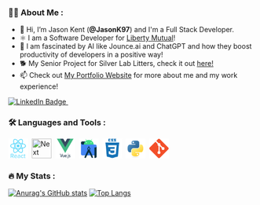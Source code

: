 ### :man_technologist: About Me :
- 👋 Hi, I’m Jason Kent (<strong>@JasonK97</strong>) and I'm a Full Stack Developer.
- ⚛ I am a Software Developer for <a href="https://www.libertymutual.com/" target="_blank">Liberty Mutual</a>!
- 🧠 I am fascinated by AI like Jounce.ai and ChatGPT and how they boost productivity of developers in a positive way!
- 🐕 My Senior Project for Silver Lab Litters, check it out <a href="https://react-firebase-blog-e46b3.web.app/" target="_blank">here!</a>
- 📫 Check out <a href="https://jasonkent.dev/" target="_blank">My Portfolio Website</a> for more about me and my work experience!
<!-- - ⚛ I Lead Full Stack Development for <a href="https://leisuretimeinc.com/" target="_blank">Leisure Time Inc.</a> using React.js and Next.js! -->

<div id="badges">
  <a href="https://www.linkedin.com/in/jasonbkent/">
    <img src="https://img.shields.io/badge/LinkedIn-blue?style=for-the-badge&logo=linkedin&logoColor=white" alt="LinkedIn Badge"/>
  </a>
  <img src="https://komarev.com/ghpvc/?username=JasonK97&style=flat-square&color=blue" alt=""/>
</div>

### :hammer_and_wrench: Languages and Tools :
<div>
  <img src="https://github.com/devicons/devicon/blob/master/icons/react/react-original-wordmark.svg" title="React" alt="React" width="40" height="40"/>&nbsp;
  <img src="https://cdn.jsdelivr.net/gh/devicons/devicon/icons/nextjs/nextjs-original.svg" title="Next" **alt="Next" width="40" height="40"/>&nbsp;
  <img src="https://github.com/devicons/devicon/blob/master/icons/vuejs/vuejs-original-wordmark.svg" title="Vuejs" alt="Vue.js" width="40" height="40"/>&nbsp;
  <img src="https://github.com/devicons/devicon/blob/master/icons/androidstudio/androidstudio-original.svg"  title="Android Studio" alt="Android Studio" width="40" height="40"/>&nbsp;
  <img src="https://github.com/devicons/devicon/blob/master/icons/css3/css3-plain-wordmark.svg"  title="CSS3" alt="CSS" width="40" height="40"/>&nbsp;
  <img src="https://github.com/devicons/devicon/blob/master/icons/python/python-original.svg" title="Python" alt="Python" width="40" height="40"/>&nbsp;
  <img src="https://github.com/devicons/devicon/blob/master/icons/git/git-original.svg" title="Git" **alt="Git" width="40" height="40"/>
</div>

### :fire: My Stats :
[![Anurag's GitHub stats](https://github-readme-stats.vercel.app/api?username=JasonK97&show_icons=true&theme=transparent)](https://github.com/anuraghazra/github-readme-stats)
[![Top Langs](https://github-readme-stats.vercel.app/api/top-langs/?username=JasonK97&layout=compact&theme=transparent)](https://github.com/anuraghazra/github-readme-stats)
